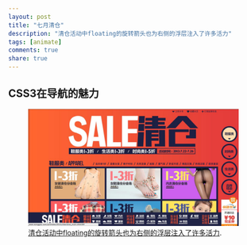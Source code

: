 ```yaml
---
layout: post
title: "七月清仓"
description: "清仓活动中floating的旋转箭头也为右侧的浮层注入了许多活力"
tags: [animate]
comments: true
share: true
---
```


## CSS3在导航的魅力
<figure>
    <a href="http://www.wanggou.com/promote/2013/clearance_main.shtml"><img src="/img/clearance.jpg" alt=""></a>
    <figcaption><a href="http://www.wanggou.com/promote/2013/clearance_main.shtml" title="清仓活动中floating的旋转箭头也为右侧的浮层注入了许多活力">清仓活动中floating的旋转箭头也为右侧的浮层注入了许多活力</a>.</figcaption>
</figure>

